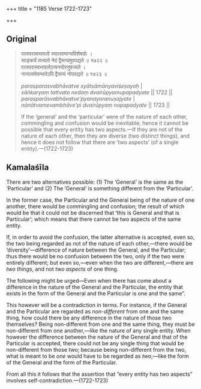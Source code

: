 +++
title = "1185 Verse 1722-1723"

+++
## Original 
>
> परस्परस्वभावत्वे स्यात्सामान्यविशेषयोः ।  
> साङ्कर्यं तत्त्वतो नेदं द्वैरूप्यमुपपद्यते ॥ १७२२ ॥  
> परस्परास्वभावत्वेऽप्यनयोरनुषज्यते ।  
> नानात्वमेवम्भावेऽपि द्वैरूप्यं नोपपद्यते ॥ १७२३ ॥ 
>
> *parasparasvabhāvatve syātsāmānyaviśeṣayoḥ* \|  
> *sāṅkaryaṃ tattvato nedaṃ dvairūpyamupapadyate* \|\| 1722 \|\|  
> *parasparāsvabhāvatve'pyanayoranuṣajyate* \|  
> *nānātvamevambhāve'pi dvairūpyaṃ nopapadyate* \|\| 1723 \|\| 
>
> If the ‘general’ and the ‘particular’ were of the nature of each other, commingling and confusion would be inevitable; hence it cannot be possible that every entity has two aspects.—If they are not of the nature of each other, then they are diverse (two distinct things), and hence it does not follow that there are ‘two aspects’ (of a single entity).—(1722-1723)



## Kamalaśīla

There are two alternatives possible: (1) The ‘General’ is the same as the ‘Particular’ and (2) The ‘General’ is something different from the ‘Particular’.

In the former case, the Particular and the General being of the nature of one another, there would be commingling and confusion; the result of which would be that it could not be discerned that ‘this is General and that is Particular’; which means that there cannot be two aspects of the same entity.

If, in order to avoid the confusion, the latter alternative is accepted, even so, the two being regarded as not of the nature of each other,—there would be ‘diversity’—difference of nature between the General, and the Particular; thus there would be no confusion between the two, only if the two were entirely different; but even so,—even when the two are different,—there are *two things*, and not *two aspects* of one thing.

The following might be urged—Even when there has come about a difference in the nature of the General and the Particular, the entity that exists in the form of the General and the Particular is one and the same”.

This however will be a contradiction in terms. For instance, if the General and the Particular are regarded as *non-different* from one and the same thing, how could there be any difference in the nature of those two themselves? Being non-different from one and the same thing, they must be non-different from one another,—like the nature of any single entity. When however the difference between the nature of the General and that of the Particular is accepted, there could not be any single thing that would be non-different from those two; because being non-different from the two, what is meant to be *one* would have to be regarded as *two*,—like the form of the General and the form of the Particular.

From all this it follows that the assertion that “every entity has two aspects” involves self-contradiction.—(1722-1723)


